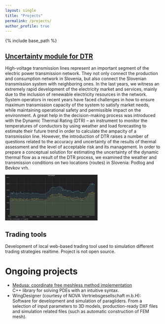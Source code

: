 ```yaml
---
layout: single
title: "Projects"
permalink: /projects/
author_profile: true
---
```


{% include base_path %}

## <a target="_blank" href="https://e6.ijs.si/ParallelAndDistributedSystems/projects/eles_mn/"> Uncertainty module for DTR</a>

High-voltage transmission lines represent an important segment of the electric power transmission network. They not only connect the production and consumption network in Slovenia, but also connect the Slovenian transmission system with neighboring ones. In the last years, we witness an extremely rapid development of the electricity market and services, mainly due to the inclusion of renewable electricity resources in the network. System operators in recent years have faced challenges in how to ensure maximum transmission capacity of the system to satisfy market needs, while maintaining operational safety and permissible impact on the environment. A great help in the decision-making process was introduced with the Dynamic Thermal Rating (DTR) – an instrument to monitor the temperatures of conductors by using weather and load forecasting to estimate their future trend in order to calculate the ampacity of a transmission line. However, the introduction of DTR raises a number of questions related to the accuracy and uncertainty of the results of thermal assessment and the level of acceptable risk and its management. In order to prepare a conceptual solution for estimating the uncertainty of the dynamic thermal flow as a result of the DTR process, we examined the weather and transmission conditions on two locations (routes) in Slovenia: Podlog and Bevkov vrh.

<img src='/images/operational.png' width=300>

## Trading tools

Development of local web-based trading tool used to simulation different trading strategies realtime. Project is not open source.

# Ongoing projects

- [Medusa: coordinate free meshless method implementation](http://e6.ijs.si/medusa/)
    <br>C++ library for solving PDEs with an intuitive syntax.
- WingDesigner (courtesy of NOVA Vertriebsgesellschaft m.b.H):
    <br>Software for development and simulation of paragliders. From a selection of input parameters to 3D models, production-ready DXF files and simulation related files (such as automatic construction of FEM mesh).
